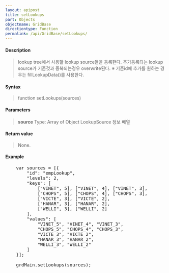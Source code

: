```yaml
---
layout: apipost
title: setLookups
part: Objects
objectname: GridBase
directiontype: Function
permalink: /api/GridBase/setLookups/
---
```



#### Description

> lookup tree에서 사용할 lookup source들을 등록한다.
> 추가등록되는 lookup source가 기존것과 중복되는경우 overwrite된다.
> ※ 기존id에 추가를 원하는 경우는 fillLookupData()를 사용한다.

#### Syntax

> function setLookups(sources)

#### Parameters

> **source**
> Type: Array of Object
> LookupSource 정보 배열



#### Return value

> None.

#### Example

<pre class="prettyprint">
	var sources = [{
        "id": "empLookup",
        "levels": 2,
        "keys": [
            ["VINET", 5], ["VINET", 4], ["VINET", 3],
            ["CHOPS", 5], ["CHOPS", 4], ["CHOPS", 3],
            ["VICTE", 3], ["VICTE", 2],
            ["HANAR", 3], ["HANAR", 2],
            ["WELLI", 3], ["WELLI", 2]
        ],
        "values": [
            "VINET_5", "VINET_4", "VINET_3",
            "CHOPS_5", "CHOPS_4", "CHOPS_3",
            "VICTE_3", "VICTE_2",
            "HANAR_3", "HANAR_2",
            "WELLI_3", "WELLI_2"
        ]
	}];
	
	grdMain.setLookups(sources);
</pre>

